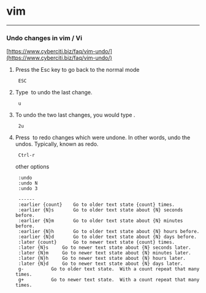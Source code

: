 # vim

---

### **Undo changes in vim / Vi**

[https://www.cyberciti.biz/faq/vim-undo/](https://www.cyberciti.biz/faq/vim-undo/)

1. Press the Esc key to go back to the normal mode

        ESC

2. Type  to undo the last change.

        u

3. To undo the two last changes, you would type .

        2u

4. Press  to redo changes which were undone. In other words, undo the undos. Typically, known as redo.

        Ctrl-r

    other options

        :undo
        :undo N
        :undo 3
        
        ------
        :earlier {count}	Go to older text state {count} times.
        :earlier {N}s		Go to older text state about {N} seconds before.
        :earlier {N}m		Go to older text state about {N} minutes before.
        :earlier {N}h		Go to older text state about {N} hours before.
        :earlier {N}d		Go to older text state about {N} days before.
        :later {count}		Go to newer text state {count} times.
        :later {N}s		Go to newer text state about {N} seconds later.
        :later {N}m		Go to newer text state about {N} minutes later.
        :later {N}h		Go to newer text state about {N} hours later.
        :later {N}d		Go to newer text state about {N} days later.
        g-			Go to older text state.  With a count repeat that many times. 
        g+			Go to newer text state.  With a count repeat that many times.